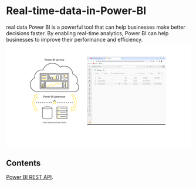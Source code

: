 Real-time-data-in-Power-BI
============
real data Power BI is a powerful tool that can help businesses make better decisions faster. By enabling real-time analytics, Power BI can help businesses to improve their performance and efficiency.
![0](/images/0-REST.png)
## Contents
[Power BI REST API](sections/01-REST-API.md).<br>
